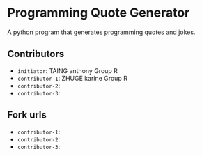# Programming Quote Generator

A python program that generates programming quotes and jokes.

## Contributors
- `initiator`: TAING anthony Group R
- `contributor-1`: ZHUGE karine Group R
- `contributor-2`: 
- `contributor-3`:
## Fork urls
- `contributor-1`:
- `contributor-2`: 
- `contributor-3`: 
